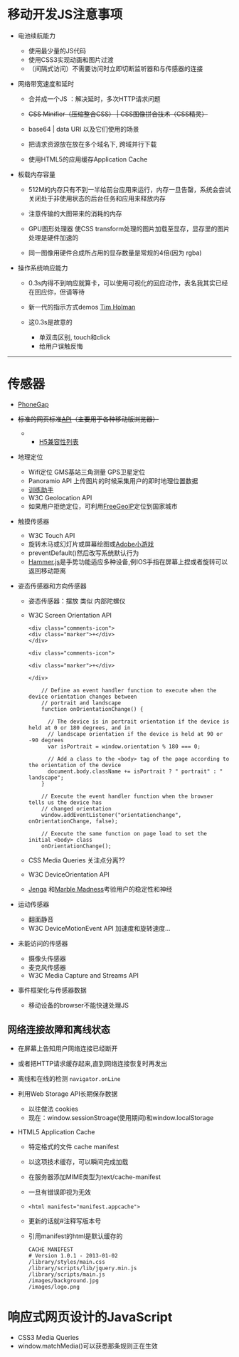 # **移动开发JS注意事项**

- 电池续航能力

  - 使用最少量的JS代码
  - 使用CSS3实现动画和图片过渡
  - （间隔式访问）不需要访问时立即切断监听器和与传感器的连接

- 网络带宽速度和延时

  - 合并成一个JS ：解决延时，多次HTTP请求问题
  - ~~CSS Minifier（压缩整合CSS） | CSS图像拼合技术（CSS精灵）~~

  - base64 | data URI 以及它们使用的场景

  - 把请求资源放在放在多个域名下, 跨域并行下载
  - 使用HTML5的应用缓存Application Cache

- 板载内存容量

  - 512M的内存只有不到一半给前台应用来运行，内存一旦告罄，系统会尝试关闭处于非使用状态的后台任务和应用来释放内存
  - 注意传输的大图带来的消耗的内存

  - GPU图形处理器 使CSS transform处理的图片加载至显存，显存里的图片处理是硬件加速的

  - 同一图像用硬件合成所占用的显存数量是常规的4倍(因为 rgba)

- 操作系统响应能力

  - 0.3s内得不到响应就算卡，可以使用可视化的回应动作，表名我其实已经在回应你，但请等待

  - 新一代的指示方式demos [Tim Holman](http://codepen.io/collection/HtAne/)

  - 这0.3s是故意的

    - 单双击区别, touch和click
    - 给用户误触反悔

--------------------------------------------------------------------------------

# **传感器**

- [PhoneGap](http://phonegap.com/)
- ~~标准的网页标准~~[~~API~~](https://www.w3.org/2009/dap/)~~（主要用于各种移动版浏览器）~~

  - - [H5兼容性列表](http://mobilehtml5.org)

- 地理定位

  - Wifi定位 GMS基站三角测量 GPS卫星定位
  - Panoramio API 上传图片的时候采集用户的即时地理位置数据
  - [训练助手](http://mobile.tutsplus/com/)
  - W3C Geolocation API
  - 如果用户拒绝定位，可利用[FreeGeoIP](http://freegeoip.net)定位到国家城市

- 触摸传感器

  - W3C Touch API
  - 旋转木马或幻灯片或屏幕绘图或[Adobe小游戏](http://www.memoryvitamins.biz/index.php)
  - preventDefault()然后改写系统默认行为
  - [Hammer.js](https://github.com/EightMedia/eightmedia.github.io)是手势功能适应多种设备,例IOS手指在屏幕上捏或者旋转可以返回移动距离

- 姿态传感器和方向传感器

  - 姿态传感器：摆放 类似 内部陀螺仪
  - W3C Screen Orientation API

    ```
    <div class="comments-icon">
    <div class="marker">+</div>
    </div>

    <div class="comments-icon">

    <div class="marker">+</div>

    </div>

        // Define an event handler function to execute when the device orientation changes between
        // portrait and landscape
        function onOrientationChange() {

          // The device is in portrait orientation if the device is held at 0 or 180 degrees, and in
          // landscape orientation if the device is held at 90 or -90 degrees
          var isPortrait = window.orientation % 180 === 0;

          // Add a class to the <body> tag of the page according to the orientation of the device
          document.body.className += isPortrait ? " portrait" : " landscape";
        }

        // Execute the event handler function when the browser tells us the device has
        // changed orientation
        window.addEventListener("orientationchange", onOrientationChange, false);

        // Execute the same function on page load to set the initial <body> class
        onOrientationChange();
    ```

  - CSS Media Queries 关注点分离??

  - W3C DeviceOrientation API

  - [Jenga](https://en.wikipedia.org/wiki/Jenga) 和[Marble Madness](https://en.wikipedia.org/wiki/Marble_Madness)考验用户的稳定性和神经

- 运动传感器

  - 翻面静音
  - W3C DeviceMotionEvent API 加速度和旋转速度...

- 未能访问的传感器

  - 摄像头传感器
  - 麦克风传感器
  - W3C Media Capture and Streams API

- 事件框架化与传感器数据

  - 移动设备的browser不能快速处理JS

## **网络连接故障和离线状态**

- 在屏幕上告知用户网络连接已经断开
- 或者把HTTP请求缓存起来,直到网络连接恢复时再发出
- 离线和在线的检测 `navigator.onLine`
- 利用Web Storage API长期保存数据

  - 以往做法 cookies
  - 现在：window.sessionStroage(使用期间)和window.localStorage

- HTML5 Application Cache

  - 特定格式的文件 cache manifest
  - 以这项技术缓存，可以瞬间完成加载
  - 在服务器添加MIME类型为text/cache-manifest
  - 一旦有错误即视为无效
  - `<html manifest="manifest.appcache">`
  - 更新的话就#注释写版本号
  - 引用manifest的html是默认缓存的

    ```
    CACHE MANIFEST
    # Version 1.0.1 - 2013-01-02
    /library/styles/main.css
    /library/scripts/lib/jquery.min.js
    /library/scripts/main.js
    /images/background.jpg
    /images/logo.png
    ```

# **响应式网页设计的JavaScript**

- CSS3 Media Queries
- window.matchMedia()可以获悉那条规则正在生效
